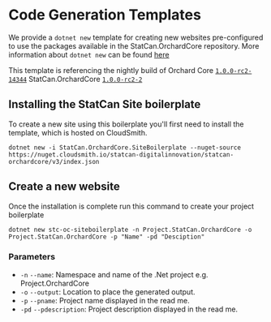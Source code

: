 # Code Generation Templates

We provide a `dotnet new` template for creating new websites pre-configured to use the packages available in the StatCan.OrchardCore repository.
More information about `dotnet new` can be found [here](https://docs.microsoft.com/en-us/dotnet/core/tools/dotnet-new)

This template is referencing the nightly build of Orchard Core [`1.0.0-rc2-14344`](https://cloudsmith.io/~orchardcore/repos/preview/packages/detail/nuget/OrchardCore.Application.Cms.Targets/1.0.0-rc2-14344/) StatCan.OrchardCore [`1.0.0-rc2-2`](https://cloudsmith.io/~statcan-digitalinnovation/repos/statcan-orchardcore/packages/detail/nuget/StatCan.OrchardCore.Application.Targets/1.0.0-rc2-2/)

## Installing the StatCan Site boilerplate

To create a new site using this boilerplate you'll first need to install the template, which is hosted on CloudSmith.

```CMD
dotnet new -i StatCan.OrchardCore.SiteBoilerplate --nuget-source https://nuget.cloudsmith.io/statcan-digitalinnovation/statcan-orchardcore/v3/index.json
```

## Create a new website
Once the installation is complete run this command to create your project boilerplate

```
dotnet new stc-oc-siteboilerplate -n Project.StatCan.OrchardCore -o Project.StatCan.OrchardCore -p "Name" -pd "Desciption"
```

### Parameters

- `-n` `--name`: Namespace and name of the .Net project e.g. Project.OrchardCore
- `-o` `--output`: Location to place the generated output.
- `-p` `--pname`: Project name displayed in the read me.
- `-pd` `--pdescription`: Project description displayed in the read me.

